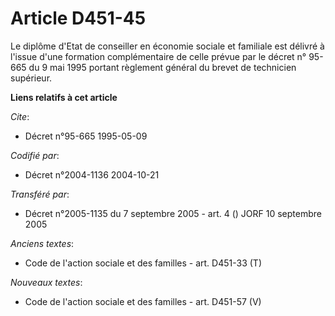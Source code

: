 # Article D451-45

Le diplôme d'Etat de conseiller en économie sociale et familiale est délivré à l'issue d'une formation complémentaire de
celle prévue par le décret n° 95-665 du 9 mai 1995 portant règlement général du brevet de technicien supérieur.

**Liens relatifs à cet article**

_Cite_:

  - Décret n°95-665 1995-05-09

_Codifié par_:

  - Décret n°2004-1136 2004-10-21

_Transféré par_:

  - Décret n°2005-1135 du 7 septembre 2005 - art. 4 () JORF 10 septembre 2005

_Anciens textes_:

  - Code de l'action sociale et des familles - art. D451-33 (T)

_Nouveaux textes_:

  - Code de l'action sociale et des familles - art. D451-57 (V)
